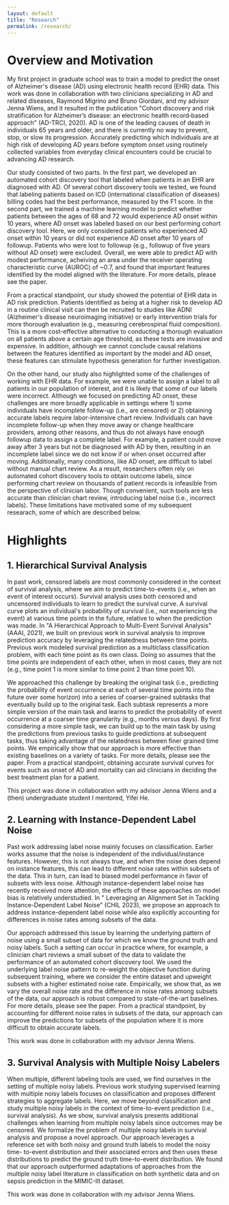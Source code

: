 ```yaml
---
layout: default
title: "Research"
permalink: /research/
---
```


# Overview and Motivation

My first project in graduate school was to train a model to predict the onset of Alzheimer's disease (AD) using electronic health record (EHR) data. This work was done in collaboration with two clinicians specializing in AD and related diseases, Raymond Migrino and Bruno Giordani, and my advisor Jenna Wiens, and it resulted in the publication "Cohort discovery and risk stratification for Alzheimer’s disease: an electronic health record‐based approach" (AD-TRCI, 2020). AD is one of the leading causes of death in individuals 65 years and older, and there is currently no way to prevent, stop, or slow its progression. Accurately predicting which individuals are at high risk of developing AD years before symptom onset using routinely collected variables from everyday clinical encounters could be crucial to advancing AD research.

Our study consisted of two parts. In the first part, we developed an automated cohort discovery tool that labeled when patients in an EHR are diagnosed with AD. Of several cohort discovery tools we tested, we found that labeling patients based on ICD (international classification of diseases) billing codes had the best performance, measured by the F1 score. In the second part, we trained a machine learning model to predict whether patients between the ages of 68 and 72 would experience AD onset within 10 years, where AD onset was labeled based on our best performing cohort discovery tool. Here, we only considered patients who experienced AD onset within 10 years or did not experience AD onset after 10 years of followup. Patients who were lost to followup (e.g., followup of five years without AD onset) were excluded. Overall, we were able to predict AD with modest performance, acheiving an area under the receiver operating characteristic curve (AUROC) of ~0.7, and found that important features identified by the model aligned with the literature. For more details, please see the paper.

From a practical standpoint, our study showed the potential of EHR data in AD risk prediction. Patients identified as being at a higher risk to develop AD in a routine clinical visit can then be recruited to studies like ADNI (Alzheimer's disease neuroimaging initiative) or early intervention trials for more thorough evaluation (e.g., measuring cerebrospinal fluid composition). This is a more cost-effective alternative to conducting a thorough evaluation on all patients above a certain age threshold, as these tests are invasive and expensive. In addition, although we cannot conclude causal relations between the features identified as important by the model and AD onset, these features can stimulate hypothesis generation for further investigation. 

On the other hand, our study also highlighted some of the challenges of working with EHR data. For example, we were unable to assign a label to all patients in our population of interest, and it is likely that some of our labels were incorrect. Although we focused on predicting AD onset, these challenges are more broadly applicable in settings where 1) some individuals have incomplete follow-up (i.e., are censored) or 2) obtaining accurate labels require labor-intensive chart review. Individuals can have incomplete follow-up when they move away or change healthcare providers, among other reasons, and thus do not always have enough followup data to assign a complete label. For example, a patient could move away after 3 years but not be diagnosed with AD by then, resulting in an incomplete label since we do not know if or when onset occurred after moving. Additionally, many conditions, like AD onset, are difficult to label without manual chart review. As a result, researchers often rely on automated cohort discovery tools to obtain outcome labels, since performing chart review on thousands of patient records is infeasible from the perspective of clinician labor. Though convenient, such tools are less accurate than clinician chart review, introducing label noise (i.e., incorrect labels). These limitations have motivated some of my subsequent researach, some of which are described below.


# Highlights

## 1. Hierarchical Survival Analysis

In past work, censored labels are most commonly considered in the context of survival analysis, where we aim to predict time-to-events (i.e., when an event of interest occurs). Survival analysis uses both censored and uncensored individuals to learn to predict the survival curve. A survival curve plots an individual's probability of survival (i.e., not experiencing the event) at various time points in the future, relative to when the prediction was made. In "A Hierarchical Approach to Multi-Event Survival Analysis" (AAAI, 2021), we built on previous work in survival analysis to improve prediction accuracy by leveraging the relatedness between time points. Previous work modeled survival prediction as a multiclass classification problem, with each time point as its own class. Doing so assumes that the time points are independent of each other, when in most cases, they are not (e.g., time point 1 is more similar to time point 2 than time point 10).

We approached this challenge by breaking the original task (i.e., predicting the probability of event occurrence at each of several time points into the future over some horizon) into a series of coarser-grained subtasks that eventually build up to the original task. Each subtask represents a more simple version of the main task and learns to predict the probability of event occurrence at a coarser time granularity (e.g., months versus days). By first considering a more simple task, we can build up to the main task by using the predictions from previous tasks to guide predictions at subsequent tasks, thus taking advantage of the relatedness between finer grained time points. We empirically show that our approach is more effective than existing baselines on a variety of tasks. For more details, please see the paper. From a practical standpoint, obtaining accurate survival curves for events such as onset of AD and mortality can aid clinicians in deciding the best treatment plan for a patient. 

This project was done in collaboration with my advisor Jenna Wiens and a (then) undergraduate student I mentored, Yifei He.

## 2. Learning with Instance-Dependent Label Noise

Past work addressing label noise mainly focuses on classification. Earlier works assume that the noise is independent of the individual/instance features. However, this is not always true, and when the noise does depend on instance features, this can lead to different noise rates within subsets of the data. This in turn, can lead to biased model performance in favor of subsets with less noise. Although instance-dependent label noise has recently received more attention, the effects of these approaches on model bias is relatively understudied. In " Leveraging an Alignment Set in Tackling Instance-Dependent Label Noise" (CHIL 2023), we propose an approach to address instance-dependent label noise while also explicitly accounting for differences in noise rates among subsets of the data.

Our approach addressed this issue by learning the underlying pattern of noise using a small subset of data for which we know the ground truth and noisy labels. Such a setting can occur in practice where, for example, a clinician chart reviews a small subset of the data to validate the performance of an automated cohort discovery tool. We used the underlying label noise pattern to re-weight the objective function during subsequent training, where we consider the entire dataset and upweight subsets with a higher estimated noise rate. Empirically, we show that, as we vary the overall noise rate and the difference in noise rates among subsets of the data, our approach is robust compared to state-of-the-art baselines. For more details, please see the paper. From a practical standpoint, by accounting for different noise rates in subsets of the data, our approach can improve the predictions for subsets of the population where it is more difficult to obtain accurate labels.

This work was done in collaboration with my advisor Jenna Wiens.

## 3. Survival Analysis with Multiple Noisy Labelers

When multiple, different labeling tools are used, we find ourselves in the setting of multiple noisy labels. Previous work studying supervised learning with multiple noisy labels focuses on classification and proposes different strategies to aggregate labels. Here, we move beyond classification and study multiple noisy labels in the context of time-to-event prediction (i.e., survival analysis). As we show, survival analysis presents additional challenges when learning from multiple noisy labels since outcomes may be censored. We formalize the problem of multiple noisy labels in survival analysis and propose a novel approach. Our approach leverages a reference set with both noisy and ground truth labels to model the noisy time- to-event distribution and their associated errors and then uses these distributions to predict the ground truth time-to-event distribution. We found that our approach outperformed adaptations of approaches from the multiple noisy label literature in classification on both synthetic data and on sepsis prediction in the MIMIC-III dataset.

This work was done in collaboration with my advisor Jenna Wiens.
